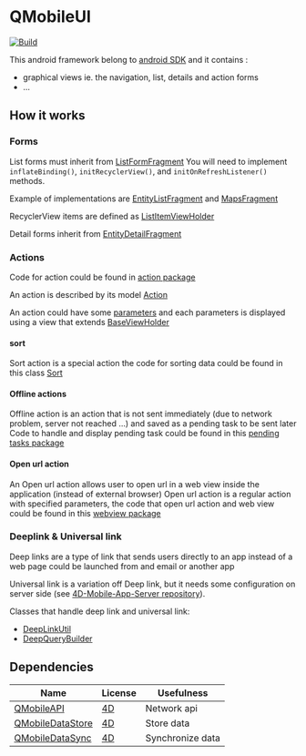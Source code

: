 # QMobileUI

[![Build](https://github.com/4d/android-QMobileUI/actions/workflows/build.yml/badge.svg)](https://github.com/4d/android-QMobileUI/actions/workflows/build.yml)

This android framework belong to [android SDK](https://github.com/4d/android-sdk) and it contains :
- graphical views ie. the navigation, list, details and action forms
- ...

## How it works

### Forms

List forms must inherit from [ListFormFragment](https://github.com/4d/android-QMobileUI/blob/main/qmobileui/src/main/java/com/qmobile/qmobileui/list/ListFormFragment.kt)
You will need to implement `inflateBinding()`, `initRecyclerView()`, and `initOnRefreshListener()` methods.

Example of implementations are [EntityListFragment](https://github.com/4d/android-QMobileUI/blob/main/qmobileui/src/main/java/com/qmobile/qmobileui/list/EntityListFragment.kt) and [MapsFragment](https://github.com/4d/android-QMobileUI/blob/main/qmobileui/src/main/java/com/qmobile/qmobileui/list/maps/MapsFragment.kt)

RecyclerView items are defined as [ListItemViewHolder](https://github.com/4d/android-QMobileUI/blob/main/qmobileui/src/main/java/com/qmobile/qmobileui/list/ListItemViewHolder.kt)

Detail forms inherit from [EntityDetailFragment](https://github.com/4d/android-QMobileUI/blob/main/qmobileui/src/main/java/com/qmobile/qmobileui/detail/EntityDetailFragment.kt)

### Actions

Code for action could be found in [action package](qmobileui/src/main/java/com/qmobile/qmobileui/action)

An action is described by its model [Action](qmobileui/src/main/java/com/qmobile/qmobileui/action/model/Action.kt)

An action could have some [parameters](qmobileui/src/main/java/com/qmobile/qmobileui/action/actionparameters) and
each parameters is displayed using a view that extends [BaseViewHolder](qmobileui/src/main/java/com/qmobile/qmobileui/action/actionparameters/viewholders/BaseViewHolder.kt)

#### sort

Sort action is a special action the code for sorting data could be found in this class [Sort](qmobileui/src/main/java/com/qmobile/qmobileui/action/sort/Sort.kt)

#### Offline actions

Offline action is an action that is not sent immediately (due to network problem, server not reached ...) and saved as a pending task to be sent later
Code to handle and display pending task could be found in this [pending tasks package](qmobileui/src/main/java/com/qmobile/qmobileui/action/pendingtasks)

#### Open url action

An Open url action allows user to open url in a web view inside the application (instead of external browser)
Open url action is a regular action with specified parameters, the code that open url action and web view could be found in this [webview package](qmobileui/src/main/java/com/qmobile/qmobileui/action/webview)

### Deeplink & Universal link

Deep links are a type of link that sends users directly to an app instead of a web page could be launched from and email or another app

Universal link is a variation off Deep link, but it needs some configuration on server side (see [4D-Mobile-App-Server repository](https://github.com/4d/4D-Mobile-App-Server)).

Classes that handle deep link and universal link:
- [DeepLinkUtil](qmobileui/src/main/java/com/qmobile/qmobileui/utils/DeepLinkUtil.kt)
- [DeepQueryBuilder](qmobileui/src/main/java/com/qmobile/qmobileui/utils/DeepQueryBuilder.kt)
 
## Dependencies

| Name | License | Usefulness |
|-|-|-|
| [QMobileAPI](https://github.com/4d/android-QMobileAPI) | [4D](https://github.com/4d/android-QMobileAPI/blob/master/LICENSE.md) | Network api |
| [QMobileDataStore](https://github.com/4d/android-QMobileDataStore) | [4D](https://github.com/4d/android-QMobileDataStore/blob/master/LICENSE.md) | Store data |
| [QMobileDataSync](https://github.com/4d/android-QMobileDataSync) | [4D](https://github.com/4d/android-QMobileDataSync/blob/master/LICENSE.md) | Synchronize data |

